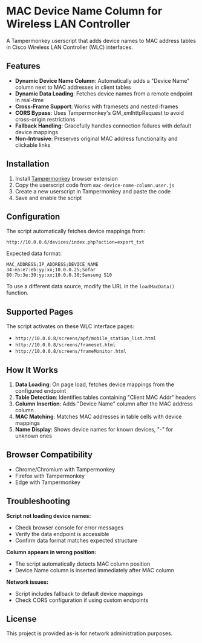 # MAC Device Name Column for Wireless LAN Controller

A Tampermonkey userscript that adds device names to MAC address tables in Cisco Wireless LAN Controller (WLC) interfaces.

## Features

- **Dynamic Device Name Column**: Automatically adds a "Device Name" column next to MAC addresses in client tables
- **Dynamic Data Loading**: Fetches device names from a remote endpoint in real-time
- **Cross-Frame Support**: Works with framesets and nested iframes
- **CORS Bypass**: Uses Tampermonkey's GM_xmlhttpRequest to avoid cross-origin restrictions
- **Fallback Handling**: Gracefully handles connection failures with default device mappings
- **Non-Intrusive**: Preserves original MAC address functionality and clickable links

## Installation

1. Install [Tampermonkey](https://www.tampermonkey.net/) browser extension
2. Copy the userscript code from `mac-device-name-column.user.js`
3. Create a new userscript in Tampermonkey and paste the code
4. Save and enable the script

## Configuration

The script automatically fetches device mappings from:
```
http://10.0.0.6/devices/index.php?action=export_txt
```

Expected data format:
```
MAC_ADDRESS;IP_ADDRESS;DEVICE_NAME
34:ea:e7:eb:yy:xx;10.0.0.25;Sofar
80:7b:3e:30:yy:xx;10.0.0.30;Samsung S10
```

To use a different data source, modify the URL in the `loadMacData()` function.

## Supported Pages

The script activates on these WLC interface pages:
- `http://10.0.0.8/screens/apf/mobile_station_list.html`
- `http://10.0.0.8/screens/frameset.html` 
- `http://10.0.0.8/screens/frameMonitor.html`

## How It Works

1. **Data Loading**: On page load, fetches device mappings from the configured endpoint
2. **Table Detection**: Identifies tables containing "Client MAC Addr" headers
3. **Column Insertion**: Adds "Device Name" column after the MAC address column
4. **MAC Matching**: Matches MAC addresses in table cells with device mappings
5. **Name Display**: Shows device names for known devices, "-" for unknown ones

## Browser Compatibility

- Chrome/Chromium with Tampermonkey
- Firefox with Tampermonkey
- Edge with Tampermonkey

## Troubleshooting

**Script not loading device names:**
- Check browser console for error messages
- Verify the data endpoint is accessible
- Confirm data format matches expected structure

**Column appears in wrong position:**
- The script automatically detects MAC column position
- Device Name column is inserted immediately after MAC column

**Network issues:**
- Script includes fallback to default device mappings
- Check CORS configuration if using custom endpoints

## License

This project is provided as-is for network administration purposes.

